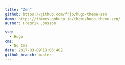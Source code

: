 ```yaml
---
title: "Zen"
github: https://github.com/frjo/hugo-theme-zen
demo: https://themes.gohugo.io/theme/hugo-theme-zen/
author: Fredrik Jonsson

ssg:
  - Hugo
cms:
  - No Cms
date: 2017-03-09T13:05:40Z
github_branch: master
---
```

